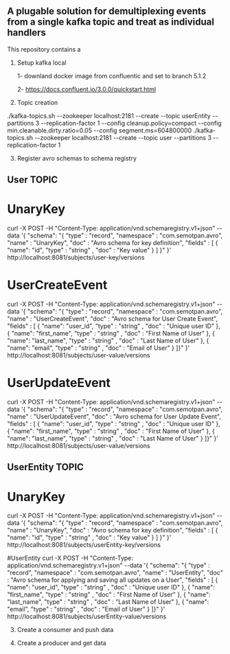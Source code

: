 ## A plugable solution for demultiplexing events from a single kafka topic and treat as individual handlers

This repository contains a 


1. Setup kafka local
    
   1- downland docker image from confluentic and set to branch 5.1.2


   2- https://docs.confluent.io/3.0.0/quickstart.html

2. Topic creation

./kafka-topics.sh --zookeeper localhost:2181 --create --topic userEntity --partitions 3 --replication-factor 1 --config cleanup.policy=compact --config min.cleanable.dirty.ratio=0.05 --config segment.ms=604800000
./kafka-topics.sh --zookeeper localhost:2181 --create --topic user --partitions 3 --replication-factor 1


3. Register avro schemas to schema registry
## User TOPIC
# UnaryKey
curl -X POST -H "Content-Type: application/vnd.schemaregistry.v1+json" --data '{ "schema": "{ \"type\" : \"record\", \"namespace\" : \"com.semotpan.avro\", \"name\" : \"UnaryKey\", \"doc\" : \"Avro schema for key definition\", \"fields\" : [ { \"name\": \"id\", \"type\" : \"string\" , \"doc\" : \"Key value\" } ] }" }' http://localhost:8081/subjects/user-key/versions

# UserCreateEvent
curl -X POST -H "Content-Type: application/vnd.schemaregistry.v1+json" --data '{ "schema": "{ \"type\" : \"record\", \"namespace\" : \"com.semotpan.avro\", \"name\" : \"UserCreateEvent\", \"doc\" : \"Avro schema for User Create Event\", \"fields\" : [ { \"name\": \"user_id\", \"type\" : \"string\" , \"doc\" : \"Unique user ID\" }, { \"name\": \"first_name\", \"type\" : \"string\" , \"doc\" : \"First Name of User\" }, { \"name\": \"last_name\", \"type\" : \"string\" , \"doc\" : \"Last Name of User\" }, { \"name\": \"email\", \"type\" : \"string\" , \"doc\" : \"Email of User\" } ]}" }' http://localhost:8081/subjects/user-value/versions

# UserUpdateEvent
curl -X POST -H "Content-Type: application/vnd.schemaregistry.v1+json" --data '{ "schema": "{ \"type\" : \"record\", \"namespace\" : \"com.semotpan.avro\", \"name\" : \"UserUpdateEvent\", \"doc\" : \"Avro schema for User Update Event\", \"fields\" : [ { \"name\": \"user_id\", \"type\" : \"string\" , \"doc\" : \"Unique user ID\" }, { \"name\": \"first_name\", \"type\" : \"string\" , \"doc\" : \"First Name of User\" }, { \"name\": \"last_name\", \"type\" : \"string\" , \"doc\" : \"Last Name of User\" } ]}" }' http://localhost:8081/subjects/user-value/versions

## UserEntity TOPIC
# UnaryKey
curl -X POST -H "Content-Type: application/vnd.schemaregistry.v1+json" --data '{ "schema": "{ \"type\" : \"record\", \"namespace\" : \"com.semotpan.avro\", \"name\" : \"UnaryKey\", \"doc\" : \"Avro schema for key definition\", \"fields\" : [ { \"name\": \"id\", \"type\" : \"string\" , \"doc\" : \"Key value\" } ] }" }' http://localhost:8081/subjects/userEntity-key/versions

#UserEntity
curl -X POST -H "Content-Type: application/vnd.schemaregistry.v1+json" --data '{ "schema": "{ \"type\" : \"record\", \"namespace\" : \"com.semotpan.avro\", \"name\" : \"UserEntity\", \"doc\" : \"Avro schema for applying and saving all updates on a User\", \"fields\" : [ { \"name\": \"user_id\", \"type\" : \"string\" , \"doc\" : \"Unique user ID\" }, { \"name\": \"first_name\", \"type\" : \"string\" , \"doc\" : \"First Name of User\" }, { \"name\": \"last_name\", \"type\" : \"string\" , \"doc\" : \"Last Name of User\" }, { \"name\": \"email\", \"type\" : \"string\" , \"doc\" : \"Email of User\" } ]}" }' http://localhost:8081/subjects/userEntity-value/versions

3. Create a consumer and push data




4. Create a producer and get data
